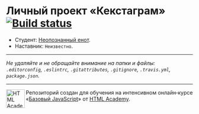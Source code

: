 # Личный проект «Кекстаграм» [![Build status][travis-image]][travis-url]

* Студент: [Неопознанный енот](https://up.htmlacademy.ru/javascript/9/user/336227).
* Наставник: `Неизвестно`.

---

_Не удаляйте и не обращайте внимание на папки и файлы:_<br>
_`.editorconfig`, `.eslintrc`, `.gitattributes`, `.gitignore`, `.travis.yml`, `package.json`._

---

<a href="https://htmlacademy.ru/intensive/javascript"><img align="left" width="50" height="50" title="HTML Academy" src="https://up.htmlacademy.ru/static/img/intensive/javascript/logo-for-github.svg"></a>

Репозиторий создан для обучения на интенсивном онлайн‑курсе «[Базовый JavaScript](https://htmlacademy.ru/intensive/javascript)» от [HTML Academy](https://htmlacademy.ru).

[travis-image]: https://travis-ci.org/htmlacademy-javascript/336227-kekstagram.svg?branch=master
[travis-url]: https://travis-ci.org/htmlacademy-javascript/336227-kekstagram
